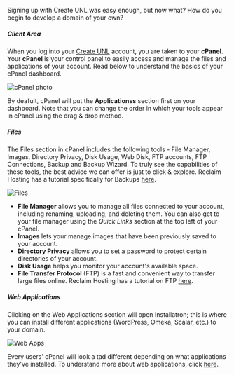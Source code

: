 Signing up with Create UNL was easy enough, but now what? How do you begin to develop a domain of your own?

##### Client Area

When you log into your [Create UNL](https:createunl.com) account, you are taken to your **cPanel**. Your **cPanel** is your control panel to easily access and manage the files and applications of your account. Read below to understand the basics of your cPanel dashboard.

![cPanel photo](https://farm2.staticflickr.com/1499/24375821680_dcc494feef_c.jpg)

By deafult, cPanel will put the **Applicationss** section first on your dashboard. Note that you can change the order in which your tools appear in cPanel using the drag & drop method.


##### Files

The Files section in cPanel includes the following tools - File Manager, Images, Directory Privacy, Disk Usage, Web Disk, FTP accounts, FTP Connections, Backup and Backup Wizard. To truly see the capabilities of these tools, the best advice we can offer is just to click & explore. Reclaim Hosting has a tutorial specifically for Backups [here](http://docs.reclaimhosting.com/faq/backing-up-your-site).

![Files](https://farm2.staticflickr.com/1642/24671562235_3051e5e0a6_c.jpg)

- **File Manager** allows you to manage all files connected to your account, including renaming, uploading, and deleting them. You can also get to your file manager using the *Quick Links* section at the top left of your cPanel.
- **Images** lets your manage images that have been previously saved to your account.
- **Directory Privacy** allows you to set a password to protect certain directories of your account.
- **Disk Usage** helps you monitor your account's available space.
- **File Transfer Protocol** (FTP) is a fast and convenient way to transfer large files online. Reclaim Hosting has a tutorial on FTP [here](http://docs.reclaimhosting.com/miscellaneous/ftp-file-transfer-protocol).


##### Web Applications

Clicking on the Web Applications section will open Installatron; this is where you can install different applications (WordPress, Omeka, Scalar, etc.) to your domain.

![Web Apps](https://farm2.staticflickr.com/1543/24303978579_fd0c210545_c.jpg)

Every users' cPanel will look a tad different depending on what applications they've installed. To understand more about web applications, click [here](http://docs.reclaimhosting.com/miscellaneous/what-exactly-is-a-web-application).
